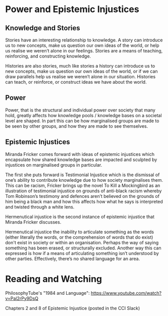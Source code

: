 # Power and Epistemic Injustices

## Knowledge and Stories

Stories have an interesting relationship to knowledge. A story can introduce us to new concepts, make us question our own ideas of the world, or help us realise we weren’t alone in our feelings. Stories are a means of teaching, reinforcing, and constructing knowledge.

Histories are also stories, much like stories a history can introduce us to new concepts, make us question our own ideas of the world, or if we can draw parallels help us realise we weren’t alone in our situation. Histories can teach, or reinforce, or construct ideas we have about the world.

## Power

Power, that is the structural and individual power over society that many hold, greatly affects how knowledge pools / knowledge bases on a societal level are shaped. In part this can be how marginalised groups are made to be seen by other groups, and how they are made to see themselves.

## Epistemic Injustices

Miranda Fricker comes forward with ideas of epistemic injustices which encapsulate how shared knowledge bases are impacted and sculpted by injustices on marginalised groups in particular.

The first she puts forward is Testimonial Injustice which is the dismissal of one’s ability to contribute knowledge due to how society marginalises them. This can be racism, Fricker brings up the novel To Kill a Mockingbird as an illustration of testimonial injustice on grounds of anti-black racism whereby Tom Robinson’s testimony and defences aren’t believed on the grounds of him being a black man and how this affects how what he says is interpreted and twisted through a white lens.

Hermenutical injustice is the second instance of epistemic injustice that Miranda Fricker discusses. 

Hermenutical injustice the inability to articulate something as the words (either literally the words, or the comprehension of words that do exist) don't exist in society or within an organisation. Perhaps the way of saying something has been erased, or structurally excluded. Another way this can expressed is how if a means of articulating something isn’t understood by other parties. Effectively, there’s no shared language for an area.

# Reading and Watching

PhilosophyTube's "1984 and Language": https://www.youtube.com/watch?v=Pal2rPy9DsQ

Chapters 2 and 8 of Epistemic Injustice (posted in the CCI Slack)
